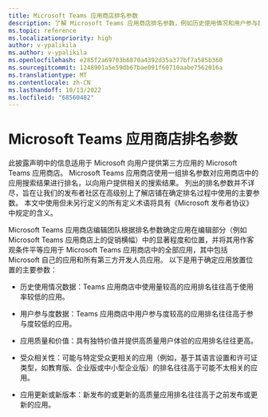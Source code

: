 ```yaml
---
title: Microsoft Teams 应用商店排名参数
description: 了解 Microsoft Teams 应用商店排名参数，例如历史使用情况和用户参与数据、应用质量和值、受众相关性、应用更新。
ms.topic: reference
ms.localizationpriority: high
author: v-ypalikila
ms.author: v-ypalikila
ms.openlocfilehash: e285f2a69703b6870a4392d35a377bf7a585b360
ms.sourcegitcommit: 1248901a5e59db67bae091f60710aabe7562016a
ms.translationtype: MT
ms.contentlocale: zh-CN
ms.lasthandoff: 10/13/2022
ms.locfileid: "68560482"
---
```

# <a name="microsoft-teams-store-ranking-parameters"></a>Microsoft Teams 应用商店排名参数

此披露声明中的信息适用于 Microsoft 向用户提供第三方应用的 Microsoft Teams 应用商店。 Microsoft Teams 应用商店使用一组排名参数对应用商店中的应用搜索结果进行排名，以向用户提供相关的搜索结果。 列出的排名参数并不详尽，旨在让我们的发布者社区在高级别上了解店铺在确定排名过程中使用的主要参数。 本文中使用但未另行定义的所有定义术语将具有《Microsoft 发布者协议》中规定的含义。

Microsoft Teams 应用商店编辑团队根据排名参数确定应用在编辑部分（例如 Microsoft Teams 应用商店上的促销横幅）中的显著程度和位置，并将其用作客观条件平等应用于 Microsoft Teams 应用商店中的全部应用，其中包括 Microsoft 自己的应用和所有第三方开发人员应用。 以下是用于确定应用放置位置的主要参数：

* 历史使用情况数据：Teams 应用商店中使用量较高的应用排名往往高于使用率较低的应用。

* 用户参与度数据：Teams 应用商店中用户参与度较高的应用排名往往高于参与度较低的应用。

* 应用质量和价值：具有独特价值并提供高质量用户体验的应用排名往往更高。

* 受众相关性：可能与特定受众更相关的应用（例如，基于其语言设置和许可证类型，如教育版、企业版或中小型企业版）的排名往往高于可能不太相关的应用。

* 应用更新或新版本：新发布的或更新的高质量应用排名往往高于之前发布或更新的应用。
